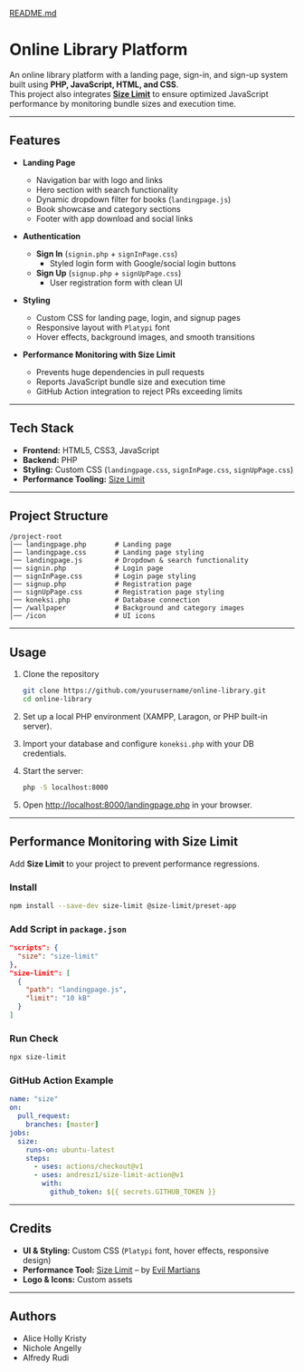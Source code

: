[README.md](https://github.com/user-attachments/files/22299808/README.md)
# Online Library Platform

An online library platform with a landing page, sign-in, and sign-up system built using **PHP, JavaScript, HTML, and CSS**.  
This project also integrates **[Size Limit](https://github.com/ai/size-limit)** to ensure optimized JavaScript performance by monitoring bundle sizes and execution time.

---

## Features

- **Landing Page**  
  - Navigation bar with logo and links  
  - Hero section with search functionality  
  - Dynamic dropdown filter for books (`landingpage.js`)  
  - Book showcase and category sections  
  - Footer with app download and social links  

- **Authentication**  
  - **Sign In** (`signin.php` + `signInPage.css`)  
    - Styled login form with Google/social login buttons  
  - **Sign Up** (`signup.php` + `signUpPage.css`)  
    - User registration form with clean UI  

- **Styling**  
  - Custom CSS for landing page, login, and signup pages  
  - Responsive layout with `Platypi` font  
  - Hover effects, background images, and smooth transitions  

- **Performance Monitoring with Size Limit**  
  - Prevents huge dependencies in pull requests  
  - Reports JavaScript bundle size and execution time  
  - GitHub Action integration to reject PRs exceeding limits  

---

## Tech Stack

- **Frontend:** HTML5, CSS3, JavaScript  
- **Backend:** PHP  
- **Styling:** Custom CSS (`landingpage.css`, `signInPage.css`, `signUpPage.css`)  
- **Performance Tooling:** [Size Limit](https://github.com/ai/size-limit)  

---

## Project Structure

```
/project-root
│── landingpage.php       # Landing page
│── landingpage.css       # Landing page styling
│── landingpage.js        # Dropdown & search functionality
│── signin.php            # Login page
│── signInPage.css        # Login page styling
│── signup.php            # Registration page
│── signUpPage.css        # Registration page styling
│── koneksi.php           # Database connection
│── /wallpaper            # Background and category images
│── /icon                 # UI icons
```

---

## Usage

1. Clone the repository  
   ```bash
   git clone https://github.com/yourusername/online-library.git
   cd online-library
   ```

2. Set up a local PHP environment (XAMPP, Laragon, or PHP built-in server).  

3. Import your database and configure `koneksi.php` with your DB credentials.  

4. Start the server:  
   ```bash
   php -S localhost:8000
   ```

5. Open [http://localhost:8000/landingpage.php](http://localhost:8000/landingpage.php) in your browser.  

---

## Performance Monitoring with Size Limit

Add **Size Limit** to your project to prevent performance regressions.

### Install  
```bash
npm install --save-dev size-limit @size-limit/preset-app
```

### Add Script in `package.json`
```json
"scripts": {
  "size": "size-limit"
},
"size-limit": [
  {
    "path": "landingpage.js",
    "limit": "10 kB"
  }
]
```

### Run Check
```bash
npx size-limit
```

### GitHub Action Example
```yaml
name: "size"
on:
  pull_request:
    branches: [master]
jobs:
  size:
    runs-on: ubuntu-latest
    steps:
      - uses: actions/checkout@v1
      - uses: andresz1/size-limit-action@v1
        with:
          github_token: ${{ secrets.GITHUB_TOKEN }}
```

---

## Credits

- **UI & Styling:** Custom CSS (`Platypi` font, hover effects, responsive design)  
- **Performance Tool:** [Size Limit](https://github.com/ai/size-limit) – by [Evil Martians](https://evilmartians.com/)  
- **Logo & Icons:** Custom assets  

---

## Authors

- Alice Holly Kristy  
- Nichole Angelly  
- Alfredy Rudi  
